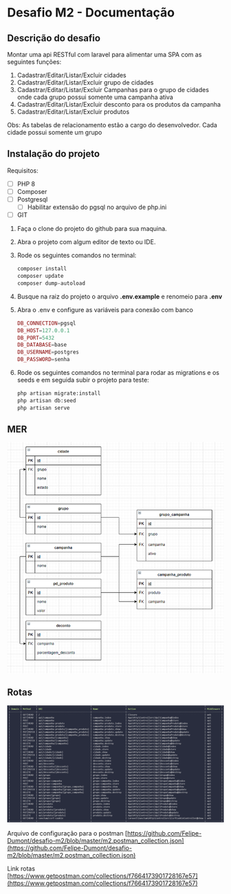 # Desafio M2 - Documentação

## Descrição do desafio

Montar uma api RESTful com laravel para alimentar uma SPA com as seguintes funções:

1. Cadastrar/Editar/Listar/Excluir cidades
2. Cadastrar/Editar/Listar/Excluir grupo de cidades
3. Cadastrar/Editar/Listar/Excluir Campanhas para o grupo de cidades onde cada
   grupo possui somente uma campanha ativa
4. Cadastrar/Editar/Listar/Excluir desconto para os produtos da campanha
5. Cadastrar/Editar/Listar/Excluir produtos

Obs: As tabelas de relacionamento estão a cargo do desenvolvedor.
Cada cidade possui somente um grupo

## Instalação do projeto

Requisitos:

-   [ ] PHP 8
-   [ ] Composer
-   [ ] Postgresql
    -   [ ] Habilitar extensão do pgsql no arquivo de php.ini
-   [ ] GIT

1. Faça o clone do projeto do github para sua maquina.
2. Abra o projeto com algum editor de texto ou IDE.
3. Rode os seguintes comandos no terminal:

    ```bash
    composer install
    composer update
    composer dump-autoload
    ```

4. Busque na raiz do projeto o arquivo **.env.example** e renomeio para **.env**
5. Abra o .env e configure as variáveis para conexão com banco

    ```php
    DB_CONNECTION=pgsql
    DB_HOST=127.0.0.1
    DB_PORT=5432
    DB_DATABASE=base
    DB_USERNAME=postgres
    DB_PASSWORD=senha
    ```

6. Rode os seguintes comandos no terminal para rodar as migrations e os seeds e em seguida subir o projeto para teste:

    ```bash
    php artisan migrate:install
    php artisan db:seed
    php artisan serve
    ```

## MER

![Untitled](https://github.com/Felipe-Dumont/desafio-m2/blob/master/Desafio%20M2%20-%20Documenta%C3%A7%C3%A3o/Untitled.png)

## Rotas

![Untitled](https://github.com/Felipe-Dumont/desafio-m2/blob/master/Desafio%20M2%20-%20Documenta%C3%A7%C3%A3o/Untitled%201.png)

Arquivo de configuração para o postman [https://github.com/Felipe-Dumont/desafio-m2/blob/master/m2.postman_collection.json](https://github.com/Felipe-Dumont/desafio-m2/blob/master/m2.postman_collection.json)

Link rotas [https://www.getpostman.com/collections/f7664173901728167e57](https://www.getpostman.com/collections/f7664173901728167e57)
